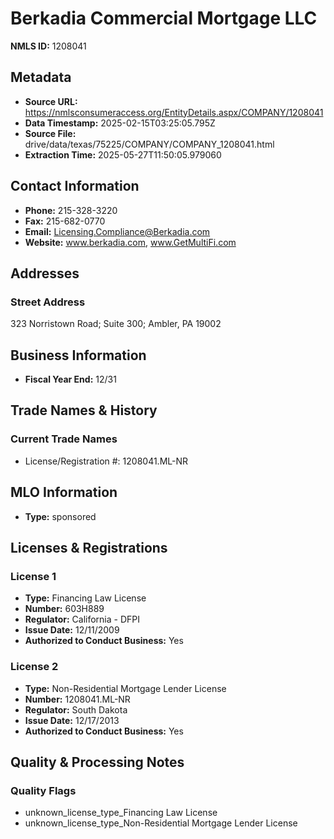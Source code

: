 # Berkadia Commercial Mortgage LLC

**NMLS ID:** 1208041

## Metadata
- **Source URL:** https://nmlsconsumeraccess.org/EntityDetails.aspx/COMPANY/1208041
- **Data Timestamp:** 2025-02-15T03:25:05.795Z
- **Source File:** drive/data/texas/75225/COMPANY/COMPANY_1208041.html
- **Extraction Time:** 2025-05-27T11:50:05.979060

## Contact Information
- **Phone:** 215-328-3220
- **Fax:** 215-682-0770
- **Email:** Licensing.Compliance@Berkadia.com
- **Website:** www.berkadia.com, www.GetMultiFi.com

## Addresses
### Street Address
323 Norristown Road; Suite 300; Ambler, PA 19002

## Business Information
- **Fiscal Year End:** 12/31

## Trade Names & History
### Current Trade Names
- License/Registration #: 1208041.ML-NR

## MLO Information
- **Type:** sponsored

## Licenses & Registrations

### License 1
- **Type:** Financing Law License
- **Number:** 603H889
- **Regulator:** California - DFPI
- **Issue Date:** 12/11/2009
- **Authorized to Conduct Business:** Yes

### License 2
- **Type:** Non-Residential Mortgage Lender License
- **Number:** 1208041.ML-NR
- **Regulator:** South Dakota
- **Issue Date:** 12/17/2013
- **Authorized to Conduct Business:** Yes

## Quality & Processing Notes
### Quality Flags
- unknown_license_type_Financing Law License
- unknown_license_type_Non-Residential Mortgage Lender License
